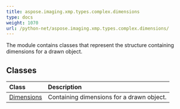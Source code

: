 ```yaml
---
title: aspose.imaging.xmp.types.complex.dimensions
type: docs
weight: 1070
url: /python-net/aspose.imaging.xmp.types.complex.dimensions/
---
```



The module contains classes that represent the structure containing dimensions for a drawn object.

## **Classes**
| **Class** | **Description** |
| :- | :- |
| [Dimensions](/imaging/python-net/aspose.imaging.xmp.types.complex.dimensions/dimensions/) | Containing dimensions for a drawn object. |
